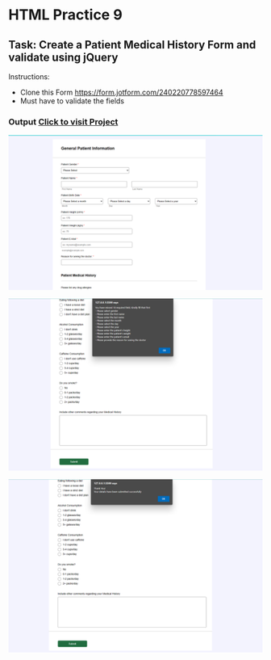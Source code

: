 # HTML Practice 9

## Task: Create a Patient Medical History Form and validate using jQuery

Instructions:
- Clone this Form https://form.jotform.com/240220778597464
- Must have to validate the fields


### Output [Click to visit Project](https://ravi-patel57144.github.io/Cybercom-Creation-Internship-2024/HTML/Practice_10)

![Output_Form](image.png)


![Output_with_Error](image-1.png)

![Output_Success](image-2.png)
